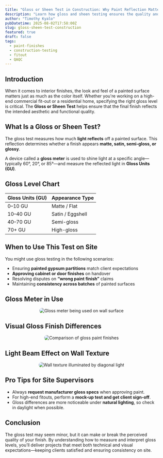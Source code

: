 ```yaml
---
title: "Gloss or Sheen Test in Construction: Why Paint Reflection Matters"
description: "Learn how gloss and sheen testing ensures the quality and consistency of paint finishes in construction projects using gloss meters."
author: "Timothy Kyalo"
pubDatetime: 2025-08-02T17:58:00Z
slug: gloss-sheen-test-construction
featured: true
draft: false
tags:
  - paint-finishes
  - construction-testing
  - fitout
  - QAQC
---
```


## Introduction

When it comes to interior finishes, the look and feel of a painted surface matters just as much as the color itself. Whether you're working on a high-end commercial fit-out or a residential home, specifying the right gloss level is critical. The **Gloss or Sheen Test** helps ensure that the final finish reflects the intended aesthetic and functional quality.

## What Is a Gloss or Sheen Test?

The gloss test measures how much **light reflects** off a painted surface. This reflection determines whether a finish appears **matte, satin, semi-gloss, or glossy**.

A device called a **gloss meter** is used to shine light at a specific angle—typically 60°, 20°, or 85°—and measure the reflected light in **Gloss Units (GU)**.

## Gloss Level Chart

| Gloss Units (GU) | Appearance Type     |
|------------------|---------------------|
| 0–10 GU          | Matte / Flat        |
| 10–40 GU         | Satin / Eggshell    |
| 40–70 GU         | Semi-gloss          |
| 70+ GU           | High-gloss          |

## When to Use This Test on Site

You might use gloss testing in the following scenarios:

- Ensuring **painted gypsum partitions** match client expectations  
- **Approving cabinet or door finishes** on handover  
- Resolving disputes on **“wrong paint finish”** claims  
- Maintaining **consistency across batches** of painted surfaces  

## Gloss Meter in Use

<p align="center">
  <img src="../../images/gloss-meter-sheen-test.webp" alt="Gloss meter being used on wall surface" style="max-width: 100%; border-radius: 8px;" />
</p>

## Visual Gloss Finish Differences

<p align="center">
  <img src="../../images/gloss-level-comparison-matte-to-high-gloss.webp" alt="Comparison of gloss paint finishes" style="max-width: 100%; border-radius: 8px;" />
</p>

## Light Beam Effect on Wall Texture

<p align="center">
  <img src="../../images/light-beam-wall-texture-paint-finish.webp" alt="Wall texture illuminated by diagonal light" style="max-width: 100%; border-radius: 8px;" />
</p>

## Pro Tips for Site Supervisors

- Always **request manufacturer gloss specs** when approving paint.  
- For high-end fitouts, perform a **mock-up test and get client sign-off**.  
- Gloss differences are more noticeable under **natural lighting**, so check in daylight when possible.  

## Conclusion

The gloss test may seem minor, but it can make or break the perceived quality of your finish. By understanding how to measure and interpret gloss levels, you’ll deliver projects that meet both technical and visual expectations—keeping clients satisfied and ensuring consistency on site.
